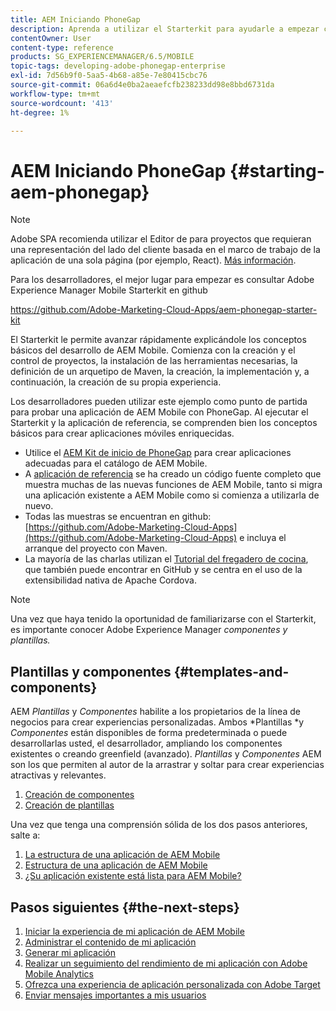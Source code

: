 ```yaml
---
title: AEM Iniciando PhoneGap
description: Aprenda a utilizar el Starterkit para ayudarle a empezar con los conceptos básicos del desarrollo de Adobe Experience Manager Mobile.
contentOwner: User
content-type: reference
products: SG_EXPERIENCEMANAGER/6.5/MOBILE
topic-tags: developing-adobe-phonegap-enterprise
exl-id: 7d56b9f0-5aa5-4b68-a85e-7e80415cbc76
source-git-commit: 06a6d4e0ba2aeaefcfb238233dd98e8bbd6731da
workflow-type: tm+mt
source-wordcount: '413'
ht-degree: 1%

---
```


# AEM Iniciando PhoneGap {#starting-aem-phonegap}

>[!NOTE]
>
>Adobe SPA recomienda utilizar el Editor de para proyectos que requieran una representación del lado del cliente basada en el marco de trabajo de la aplicación de una sola página (por ejemplo, React). [Más información](/help/sites-developing/spa-overview.md).

Para los desarrolladores, el mejor lugar para empezar es consultar Adobe Experience Manager Mobile Starterkit en github

https://github.com/Adobe-Marketing-Cloud-Apps/aem-phonegap-starter-kit

El Starterkit le permite avanzar rápidamente explicándole los conceptos básicos del desarrollo de AEM Mobile. Comienza con la creación y el control de proyectos, la instalación de las herramientas necesarias, la definición de un arquetipo de Maven, la creación, la implementación y, a continuación, la creación de su propia experiencia.

Los desarrolladores pueden utilizar este ejemplo como punto de partida para probar una aplicación de AEM Mobile con PhoneGap. Al ejecutar el Starterkit y la aplicación de referencia, se comprenden bien los conceptos básicos para crear aplicaciones móviles enriquecidas.

* Utilice el [AEM Kit de inicio de PhoneGap](https://github.com/Adobe-Marketing-Cloud-Apps/aem-phonegap-starter-kit) para crear aplicaciones adecuadas para el catálogo de AEM Mobile.
* A [aplicación de referencia](https://github.com/Adobe-Marketing-Cloud-Apps/aem-mobile-hybrid-reference) se ha creado un código fuente completo que muestra muchas de las nuevas funciones de AEM Mobile, tanto si migra una aplicación existente a AEM Mobile como si comienza a utilizarla de nuevo.
* Todas las muestras se encuentran en github: [https://github.com/Adobe-Marketing-Cloud-Apps](https://github.com/Adobe-Marketing-Cloud-Apps) e incluya el arranque del proyecto con Maven.
* La mayoría de las charlas utilizan el [Tutorial del fregadero de cocina](https://github.com/blefebvre/aem-phonegap-kitchen-sink), que también puede encontrar en GitHub y se centra en el uso de la extensibilidad nativa de Apache Cordova.

>[!NOTE]
>
>Una vez que haya tenido la oportunidad de familiarizarse con el Starterkit, es importante conocer Adobe Experience Manager *componentes y plantillas.*

## Plantillas y componentes {#templates-and-components}

AEM *Plantillas* y *Componentes* habilite a los propietarios de la línea de negocios para crear experiencias personalizadas. Ambos *Plantillas *y *Componentes* están disponibles de forma predeterminada o puede desarrollarlas usted, el desarrollador, ampliando los componentes existentes o creando greenfield (avanzado). *Plantillas* y *Componentes* AEM son los que permiten al autor de la arrastrar y soltar para crear experiencias atractivas y relevantes.

1. [Creación de componentes](/help/sites-developing/components.md)
1. [Creación de plantillas](/help/sites-developing/templates.md)

Una vez que tenga una comprensión sólida de los dos pasos anteriores, salte a:

1. [La estructura de una aplicación de AEM Mobile](/help/mobile/phonegap-structure-an-app.md)
1. [Estructura de una aplicación de AEM Mobile](/help/mobile/phonegap-apps-arch.md)
1. [¿Su aplicación existente está lista para AEM Mobile?](/help/mobile/phonegap-adding-content-to-imported-app.md)

## Pasos siguientes {#the-next-steps}

1. [Iniciar la experiencia de mi aplicación de AEM Mobile](/help/mobile/starting-aem-phonegap-app.md)
1. [Administrar el contenido de mi aplicación](/help/mobile/phonegap-manage-app-content.md)
1. [Generar mi aplicación](/help/mobile/building-app-mobile-phonegap.md)
1. [Realizar un seguimiento del rendimiento de mi aplicación con Adobe Mobile Analytics](/help/mobile/phonegap-intro-to-app-analytics.md)
1. [Ofrezca una experiencia de aplicación personalizada con Adobe Target](/help/mobile/phonegap-aem-mobile-content-personalization.md)
1. [Enviar mensajes importantes a mis usuarios](/help/mobile/phonegap-push-notifications.md)
